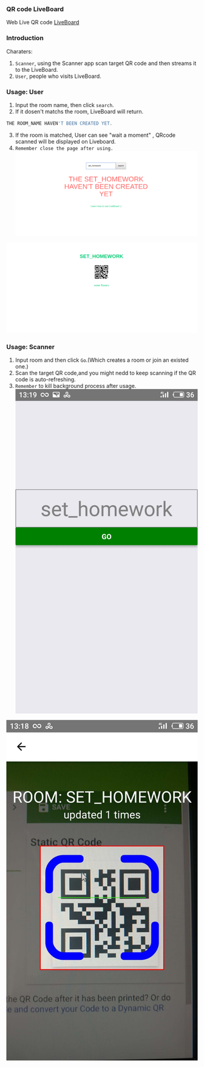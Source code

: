 ### QR code LiveBoard
Web Live QR code  [LiveBoard](http://shareqr.ga/)

### Introduction
Charaters:
1. `Scanner`, using the Scanner app scan target QR code and then streams it to the LiveBoard.
2. `User`, people who visits LiveBoard.

### Usage: User
1. Input the room name, then click `search`.
2. If it dosen't matchs the room, LiveBoard will return.
```bash
THE ROOM_NAME HAVEN'T BEEN CREATED YET.
```
3. If the room is matched, User can see "wait a moment" , QRcode scanned will be displayed on Liveboard.
4. `Remember close the page after using.`
![If room haven't been created yet](./readme_pic/failed.png)

![Room matched](./readme_pic/success.png)

### Usage: Scanner
1. Input room and then click `Go`.(Which creates a room or join an existed one.)
2. Scan the target QR code,and you might nedd to keep scanning if the QR code is auto-refreshing.
3. `Remember` to kill background process after usage.
![create room](./readme_pic/create.jpg)

![scanning.jpg](./readme_pic/scanning.jpg)
